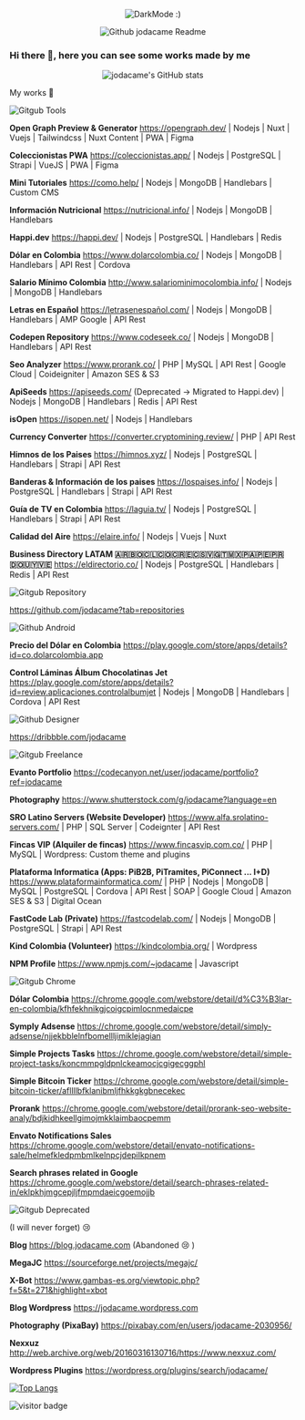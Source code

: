 
<p align="center">
<img src="https://user-images.githubusercontent.com/3913367/109972987-d9d5c880-7cc5-11eb-87ff-3ccca997f9f7.png" title="DarkMode :)">
</p>

<p align="center">
<img src="https://user-images.githubusercontent.com/3913367/109970284-dee54880-7cc2-11eb-93ed-409e538eaa45.png" title="Github jodacame Readme">
</p>

### Hi there 👋, here you can see some works made by me

<!--
**jodacame/jodacame** is a ✨ _special_ ✨ repository because its `README.md` (this file) appears on your GitHub profile.
-->
<p align="center">
<img src="https://github-readme-stats.vercel.app/api?username=jodacame&show_icons=true&count_private=true&include_all_commits=true&custom_title=jodacame%27s%20Github%20Stats&theme=dark" title="jodacame's GitHub stats">
</p>

My works 🙈



![Gitgub Tools](https://user-images.githubusercontent.com/3913367/109966707-9035af80-7cbe-11eb-9ac1-566061a2922f.png)

**Open Graph Preview & Generator**
https://opengraph.dev/
| Nodejs | Nuxt | Vuejs | Tailwindcss | Nuxt Content | PWA | Figma

**Coleccionistas PWA**
https://coleccionistas.app/
| Nodejs | PostgreSQL | Strapi | VueJS | PWA | Figma

**Mini Tutoriales**
https://como.help/
| Nodejs | MongoDB | Handlebars | Custom CMS

**Información Nutricional**
https://nutricional.info/ | Nodejs | MongoDB | Handlebars

**Happi.dev**
https://happi.dev/ | Nodejs | PostgreSQL | Handlebars | Redis

**Dólar en Colombia**
https://www.dolarcolombia.co/ | Nodejs | MongoDB | Handlebars | API Rest | Cordova 

**Salario Mínimo Colombia**
http://www.salariominimocolombia.info/ | Nodejs | MongoDB | Handlebars

**Letras en Español**
https://letrasenespañol.com/ | Nodejs | MongoDB | Handlebars | AMP Google | API Rest

**Codepen Repository**
https://www.codeseek.co/ | Nodejs | MongoDB | Handlebars | API Rest

**Seo Analyzer**
https://www.prorank.co/ | PHP | MySQL | API Rest | Google Cloud | Coideigniter | Amazon SES & S3 

**ApiSeeds**
https://apiseeds.com/ (Deprecated -> Migrated to Happi.dev) | Nodejs | MongoDB | Handlebars | Redis | API Rest

**isOpen**
https://isopen.net/ | Nodejs | Handlebars

**Currency Converter**
https://converter.cryptomining.review/ | PHP | API Rest

**Himnos de los Paises**
https://himnos.xyz/ | Nodejs | PostgreSQL | Handlebars | Strapi | API Rest

**Banderas & Información de los paises**
https://lospaises.info/ | Nodejs | PostgreSQL | Handlebars | Strapi | API Rest

**Guía de TV en Colombia**
https://laguia.tv/ | Nodejs | PostgreSQL | Handlebars | Strapi | API Rest

**Calidad del Aire**
https://elaire.info/ | Nodejs | Vuejs | Nuxt

**Business Directory LATAM 🇦🇷🇧🇴🇨🇱🇨🇴🇨🇷🇪🇨🇸🇻🇬🇹🇲🇽🇵🇦🇵🇪🇵🇷🇩🇴🇺🇾🇻🇪**
https://eldirectorio.co/ | Nodejs | PostgreSQL | Handlebars | Redis | API Rest

![Gitgub Repository](https://user-images.githubusercontent.com/3913367/109967096-00dccc00-7cbf-11eb-8f41-48e31f8e9f28.png)


https://github.com/jodacame?tab=repositories

![Github Android](https://user-images.githubusercontent.com/3913367/109967379-54e7b080-7cbf-11eb-956c-4e62a06c8507.png)

**Precio del Dólar en Colombia**
https://play.google.com/store/apps/details?id=co.dolarcolombia.app 

**Control Láminas Álbum Chocolatinas Jet**
https://play.google.com/store/apps/details?id=review.aplicaciones.controlalbumjet | Nodejs | MongoDB | Handlebars | Cordova | API Rest

![Github Designer](https://user-images.githubusercontent.com/3913367/109967601-9ed09680-7cbf-11eb-8fc2-257a309c8db0.png)

https://dribbble.com/jodacame

![Gitgub Freelance](https://user-images.githubusercontent.com/3913367/109967943-0e468600-7cc0-11eb-995c-b4b16cb7c008.png)

**Evanto Portfolio**
https://codecanyon.net/user/jodacame/portfolio?ref=jodacame

**Photography**
https://www.shutterstock.com/g/jodacame?language=en

**SRO Latino Servers (Website Developer)**
https://www.alfa.srolatino-servers.com/ | PHP | SQL Server | Codeignter | API Rest 

**Fincas VIP (Alquiler de fincas)**
https://www.fincasvip.com.co/ | PHP | MySQL | Wordpress: Custom theme and plugins

**Plataforma Informatica (Apps: PiB2B, PiTramites, PiConnect ... I+D)**
https://www.plataformainformatica.com/ | PHP | Nodejs | MongoDB | MySQL | PostgreSQL | Cordova | API Rest | SOAP | Google Cloud | Amazon SES & S3 | Digital Ocean

**FastCode Lab (Private)**
https://fastcodelab.com/ | Nodejs | MongoDB | PostgreSQL | Strapi | API Rest

**Kind Colombia (Volunteer)**
https://kindcolombia.org/ | Wordpress

**NPM Profile**
https://www.npmjs.com/~jodacame | Javascript


![Gitgub Chrome](https://user-images.githubusercontent.com/3913367/109968144-51085e00-7cc0-11eb-82a5-4a37096d6515.png)


**Dólar Colombia**
https://chrome.google.com/webstore/detail/d%C3%B3lar-en-colombia/kfhfekhnikgjcoigcpimlocnmedaicpe

**Symply Adsense**
https://chrome.google.com/webstore/detail/simply-adsense/njjekbblelnfbomellljimiklejagian

**Simple Projects Tasks**
https://chrome.google.com/webstore/detail/simple-project-tasks/koncmmpgldpnlckeamocjcgigecggphl

**Simple Bitcoin Ticker**
https://chrome.google.com/webstore/detail/simple-bitcoin-ticker/afllllbfklanibmljfhkkgkgbnecekec

**Prorank**
https://chrome.google.com/webstore/detail/prorank-seo-website-analy/bdjkidhkeellgimojmkklaimbaocpemm

**Envato Notifications Sales**
https://chrome.google.com/webstore/detail/envato-notifications-sale/helmefkledpmbmlkelnpcjdepilkpnem

**Search phrases related in Google**
https://chrome.google.com/webstore/detail/search-phrases-related-in/eklpkhjmgcepjljfmpmdaeicgoemojjb

![Gitgub Deprecated](https://user-images.githubusercontent.com/3913367/109968413-acd2e700-7cc0-11eb-9d1e-d037a3bb9789.png)

(I will never forget) 😢

**Blog**
https://blog.jodacame.com (Abandoned 😢 )

**MegaJC** 
https://sourceforge.net/projects/megajc/

**X-Bot**
https://www.gambas-es.org/viewtopic.php?f=5&t=271&highlight=xbot

**Blog Wordpress**
https://jodacame.wordpress.com

**Photography (PixaBay)**
https://pixabay.com/en/users/jodacame-2030956/

**Nexxuz**
http://web.archive.org/web/20160316130716/https://www.nexxuz.com/

**Wordpress Plugins**
https://wordpress.org/plugins/search/jodacame/


[![Top Langs](https://github-readme-stats.vercel.app/api/top-langs/?username=jodacame&layout=compact&theme=dark)](https://github.com/jodacame/github-readme-stats)

![visitor badge](https://visitor-badge.glitch.me/badge?page_id=https://github.com/jodacame/)
